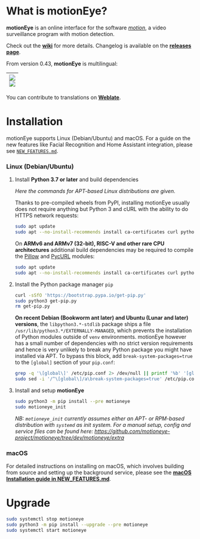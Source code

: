 # What is motionEye?

**motionEye** is an online interface for the software [_motion_](https://motion-project.github.io/), a video surveillance program with motion detection.

Check out the [__wiki__](https://github.com/motioneye-project/motioneye/wiki) for more details. Changelog is available on the [__releases page__](https://github.com/motioneye-project/motioneye/releases).

From version 0.43, **motionEye** is multilingual:

| [![](https://hosted.weblate.org/widgets/motioneye-project/-/287x66-black.png)<br>![](https://hosted.weblate.org/widgets/motioneye-project/-/multi-auto.svg)](https://hosted.weblate.org/engage/motioneye-project/) |
| -: |

You can contribute to translations on [__Weblate__](https://hosted.weblate.org/projects/motioneye-project).

# Installation

motionEye supports Linux (Debian/Ubuntu) and macOS. For a guide on the new features like Facial Recognition and Home Assistant integration, please see [`NEW_FEATURES.md`](./NEW_FEATURES.md).

### Linux (Debian/Ubuntu)

1. Install **Python 3.7 or later** and build dependencies

    _Here the commands for APT-based Linux distributions are given._

    Thanks to pre-compiled wheels from PyPI, installing motionEye usually does not require anything but Python 3 and cURL with the ability to do HTTPS network requests:
    ```sh
    sudo apt update
    sudo apt --no-install-recommends install ca-certificates curl python3
    ```

    On **ARMv6 and ARMv7 (32-bit), RISC-V and other rare CPU architectures** additional build dependencies may be required to compile the [Pillow](https://pypi.org/project/pillow/) and [PycURL](https://pypi.org/project/pycurl/) modules:
    ```sh
    sudo apt update
    sudo apt --no-install-recommends install ca-certificates curl python3 python3-dev gcc libjpeg62-turbo-dev libcurl4-openssl-dev libssl-dev
    ```

2. Install the Python package manager `pip`
    ```sh
    curl -sSfO 'https://bootstrap.pypa.io/get-pip.py'
    sudo python3 get-pip.py
    rm get-pip.py
    ```

    **On recent Debian (Bookworm ant later) and Ubuntu (Lunar and later) versions**, the `libpython3.*-stdlib` package ships a file `/usr/lib/python3.*/EXTERNALLY-MANAGED`, which prevents the installation of Python modules outside of `venv` environments.
    motionEye however has a small number of dependencies with no strict version requirements and hence is very unlikely to break any Python package you might have installed via APT. To bypass this block, add `break-system-packages=true` to the `[global]` section of your `pip.conf`:
    ```sh
    grep -q '\[global\]' /etc/pip.conf 2> /dev/null || printf '%b' '[global]\n' | sudo tee -a /etc/pip.conf > /dev/null
    sudo sed -i '/^\[global\]/a\break-system-packages=true' /etc/pip.conf
    ```

3. Install and setup **motionEye**
    ```sh
    sudo python3 -m pip install --pre motioneye
    sudo motioneye_init
    ```
    _NB: `motioneye_init` currently assumes either an APT- or RPM-based distribution with `systemd` as init system. For a manual setup, config and service files can be found here: <https://github.com/motioneye-project/motioneye/tree/dev/motioneye/extra>_

### macOS

For detailed instructions on installing on macOS, which involves building from source and setting up the background service, please see the **[macOS Installation guide in NEW_FEATURES.md](./NEW_FEATURES.md#1-macos-installation)**.

# Upgrade

```sh
sudo systemctl stop motioneye
sudo python3 -m pip install --upgrade --pre motioneye
sudo systemctl start motioneye
```
